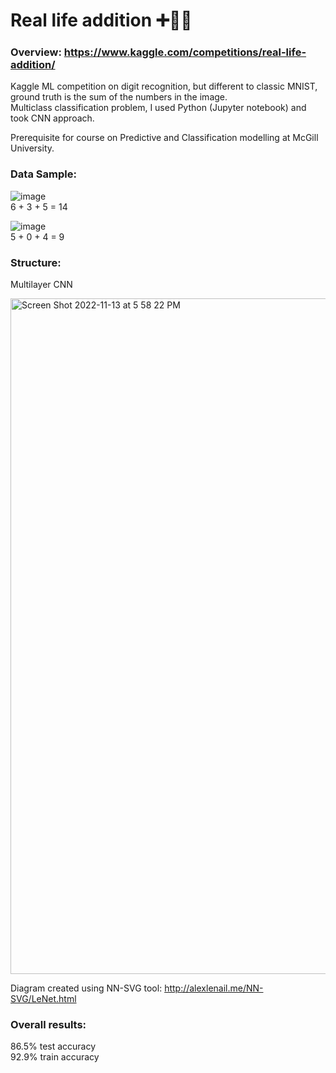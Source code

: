 # Real life addition ➕🤖🟰
### Overview:  https://www.kaggle.com/competitions/real-life-addition/ 

Kaggle ML competition on digit recognition, but different to classic MNIST, ground truth is the sum of the numbers in the image. \
Multiclass classification problem, I used Python (Jupyter notebook) and took CNN approach.  

Prerequisite for course on Predictive and Classification modelling at McGill University.

### Data Sample:
![image](https://user-images.githubusercontent.com/47335322/201535685-acb08093-69e1-455b-897b-e98195dec6b2.png)  
6 + 3 + 5 = 14

![image](https://user-images.githubusercontent.com/47335322/201535749-eb8d12c8-8ecf-4e73-b2a1-739eaddacf59.png)  
5 + 0 + 4 = 9 

### Structure:
Multilayer CNN 

<img width="1081" alt="Screen Shot 2022-11-13 at 5 58 22 PM" src="https://user-images.githubusercontent.com/47335322/201549031-d86868de-d623-4202-9437-27fc2bec93d1.png">  

Diagram created using NN-SVG tool: http://alexlenail.me/NN-SVG/LeNet.html

### Overall results:
86.5% test accuracy  
92.9% train accuracy
